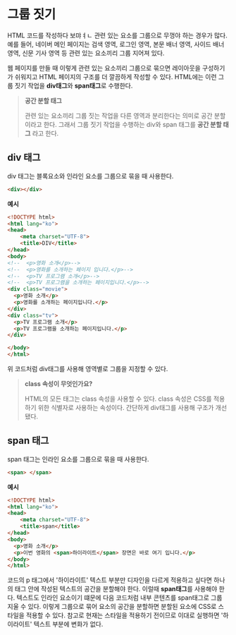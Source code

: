 # 그룹 짓기

HTML 코드를 작성하다 보먀ㅕㄴ 관련 있는 요소를 그룹으로 무껑야 하는 경우가 많다.
예를 들어, 네이버 메인 페이지는 검색 영역, 로그인 영역, 본문 배너 영역, 사이드 배너 영역,
신문 기사 영역 등 관련 있는 요소끼리 그룹 지어져 있다.

웹 페이지를 만들 때 이렇게 관련 있는 요소끼리 그룹으로 묶으면 레이아웃을 구성하기가 쉬워지고 HTML
페이지의 구조를 더 깔끔하게 작성할 수 있다. HTML에는 이런 그룹 짓기 작업을 **div태그**와 **span태그**로 수행한다.

> **공간 분할 태그**
> 
> 관련 있는 요소끼리 그룹 짓는 작업을 다른 영역과 분리한다는 의미로 공간 분할이라고 한다. 
> 그래서 그룹 짓기 작업을 수행하는 div와 span 태그를 **공간 분할 태그** 라고 한다.

## div 태그
div 태그는 블록요소와 인라인 요소를 그룹으로 묶을 때 사용한다.

```html
<div></div>
```
**예시**
```html
<!DOCTYPE html>
<html lang="ko">
<head>
    <meta charset="UTF-8">
    <title>DIV</title>
</head>
<body>
<!--  <p>영화 소개</p>-->
<!--  <p>영화를 소개하는 페이지 입니다.</p>-->
<!--  <p>TV 프로그램 소개</p>-->
<!--  <p>TV 프로그램을 소개하는 페이지입니다.</p>-->
<div class="movie">
  <p>영화 소개</p>
  <p>영화를 소개하는 페이지입니다.</p>
</div>
<div class="tv">
  <p>TV 프로그램 소개</p>
  <p>TV 프로그램을 소개하는 페이지입니다.</p>
</div>

</body>
</html>
```
위 코드처럼 div태그를 사용해 영역별로 그룹을 지정할 수 있다.

> **class 속성이 무엇인가요?**
> 
> HTML의 모든 태그는 class 속성을 사용할 수 있다.
> class 속성은 CSS를 적용하기 위한 식별자로 사용하는 속성이다. 
> 간단하게 div태그를 사용해 구조가 개선됐다.

## span 태그
span 태그는 인라인 요소를 그룹으로 묶을 때 사용한다.

```html
<span> </span>
```
**예시**
```html
<!DOCTYPE html>
<html lang="ko">
<head>
    <meta charset="UTF-8">
    <title>span</title>
</head>
<body>
  <p>영화 소개</p>
  <p>이번 영화의 <span>하이라이트</span> 장면은 바로 여기 입니다.</p>
</body>
</html>
```
코드의 p 태그에서 '하이라이트' 텍스트 부분만 디자인을 다르게 적용하고 싶다면 
하나의 태그 안에 작성된 텍스트의 공간을 분할해야 한다. 이럴때 **span태그**를 사용해야 한다.
텍스트도 인라인 요소이기 떄문에 다음 코드처럼 내부 콘텐츠를 span태그로 그룹 지울 수 있다. 이렇게 그룹으로
묶어 요소의 공간을 분할하면 분할된 요소에 CSS로 스타일을 적용할 수 있다. 참고로 현재는 스타일을 적용하기 전이므로
이대로 실행하면 '하이라이트' 텍스트 부분에 변화가 없다.
